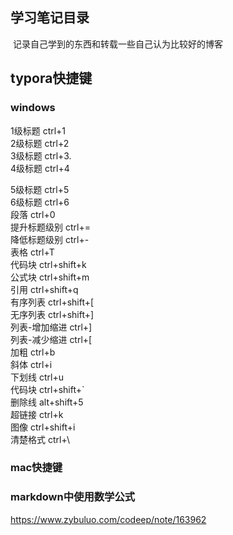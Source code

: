 

## 学习笔记目录

​    记录自己学到的东西和转载一些自己认为比较好的博客



## typora快捷键

### windows

1级标题			ctrl+1    
2级标题			ctrl+2    
3级标题			ctrl+3.   
4级标题			ctrl+4

5级标题			ctrl+5   
6级标题			ctrl+6   
段落			ctrl+0   
提升标题级别	ctrl+=   
降低标题级别	ctrl+-   
表格			ctrl+T  
代码块			ctrl+shift+k  
公式块			ctrl+shift+m  
引用			ctrl+shift+q  
有序列表		ctrl+shift+[  
无序列表		ctrl+shift+]  
列表-增加缩进	ctrl+]  
列表-减少缩进	ctrl+[  
加粗			ctrl+b  
斜体			ctrl+i  
下划线			ctrl+u  
代码块			ctrl+shift+`  
删除线			alt+shift+5  
超链接			ctrl+k  
图像			ctrl+shift+i  
清楚格式		ctrl+\  

### mac快捷键







### markdown中使用数学公式

https://www.zybuluo.com/codeep/note/163962

